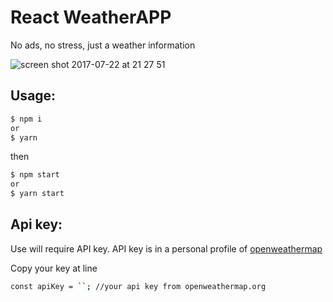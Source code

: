 # React WeatherAPP
No ads, no stress, just a weather information

![screen shot 2017-07-22 at 21 27 51](https://user-images.githubusercontent.com/23314692/28493761-a9cc1bb0-6f24-11e7-9310-168e3f8729b4.png)

## Usage:
```sh
$ npm i
or
$ yarn
```
then

```sh
$ npm start
or
$ yarn start
```

## Api key:
Use will require API key. API key is in a personal profile of [openweathermap](https://home.openweathermap.org/users/sign_in)

Copy your key at line

```sh
const apiKey = ``; //your api key from openweathermap.org
```
